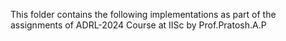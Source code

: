 This folder contains the following implementations as part of the assignments of ADRL-2024 Course at IISc by Prof.Pratosh.A.P
